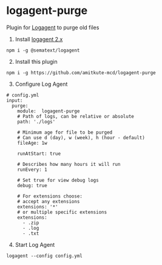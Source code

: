 # logagent-purge

Plugin for [Logagent](https://sematext.com/logagent) to purge old files 

1) Install [logagent 2.x](https://www.npmjs.com/package/@sematext/logagent) 
```
npm i -g @sematext/logagent
```
2) Install this plugin
```
npm i -g https://github.com/amitkute-mcd/logagent-purge
```
3) Configure Log Agent
```
# config.yml
input:
  purge:
    module:  logagent-purge
    # Path of logs, can be relative or absolute
    path: './logs'

    # Minimum age for file to be purged
    # Can use d (day), w (week), h (hour - default)
    fileAge: 1w

    runAtStart: true

    # Describes how many hours it will run
    runEvery: 1

    # Set true for view debug logs
    debug: true

    # For extensions choose:
    # accept any extensions
    extensions: '*'
    # or multiple specific extensions
    extensions:
      - .zip
      - .log
      - .txt
```
4) Start Log Agent
```
logagent --config config.yml
```